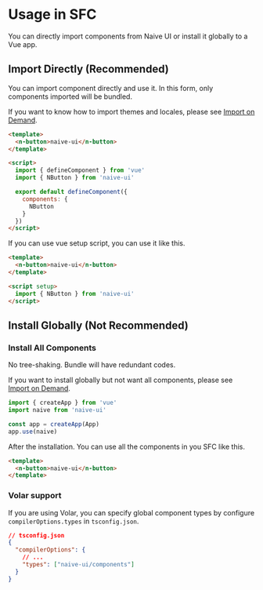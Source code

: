 <!--anchor:on-->

# Usage in SFC

You can directly import components from Naive UI or install it globally to a Vue app.

## Import Directly (Recommended)

You can import component directly and use it. In this form, only components imported will be bundled.

If you want to know how to import themes and locales, please see [Import on Demand](import-on-demand).

```html
<template>
  <n-button>naive-ui</n-button>
</template>

<script>
  import { defineComponent } from 'vue'
  import { NButton } from 'naive-ui'

  export default defineComponent({
    components: {
      NButton
    }
  })
</script>
```

If you can use vue setup script, you can use it like this.

```html
<template>
  <n-button>naive-ui</n-button>
</template>

<script setup>
  import { NButton } from 'naive-ui'
</script>
```

## Install Globally (Not Recommended)

### Install All Components

No tree-shaking. Bundle will have redundant codes.

If you want to install globally but not want all components, please see [Import on Demand](import-on-demand).

```js
import { createApp } from 'vue'
import naive from 'naive-ui'

const app = createApp(App)
app.use(naive)
```

After the installation. You can use all the components in you SFC like this.

```html
<template>
  <n-button>naive-ui</n-button>
</template>
```

### Volar support

If you are using Volar, you can specify global component types by configure `compilerOptions.types` in `tsconfig.json`.

```json
// tsconfig.json
{
  "compilerOptions": {
    // ...
    "types": ["naive-ui/components"]
  }
}
```